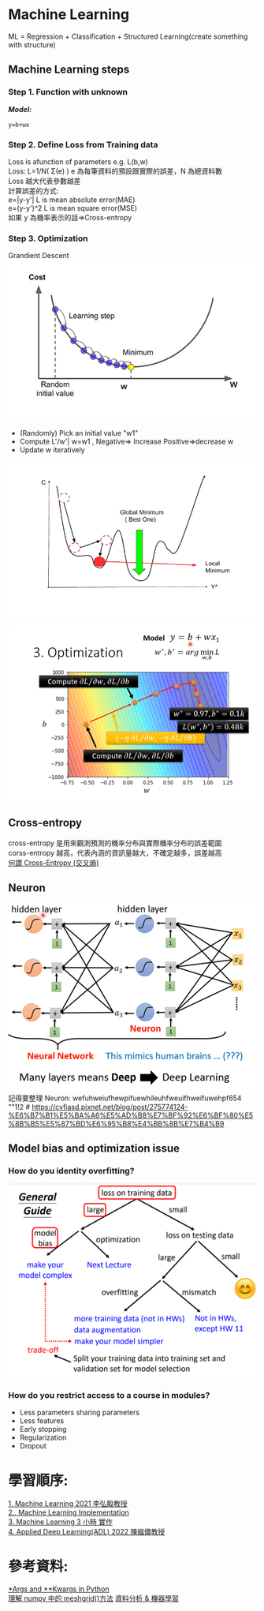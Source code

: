 # Machine Learning

ML = Regression + Classification + Structured Learning(create something with structure)

## Machine Learning steps

### Step 1. Function with unknown

**_Model:_**

```
y=b+wx
```

### Step 2. Define Loss from Training data

Loss is afunction of parameters e.g. L(b,w)  
 Loss: L=1/N( Σ(e) ) e 為每筆資料的預設跟實際的誤差，N 為總資料數  
 Loss 越大代表參數越差  
 計算誤差的方式:  
 e=|y-y'| L is mean absolute error(MAE)  
 e=(y-y')^2 L is mean square error(MSE)  
 如果 y 為機率表示的話=>Cross-entropy

### Step 3. Optimization

Grandient Descent  
 ![Gradient descent](./images/Gradient%20descent.png "Gradient descent")

- (Randomly) Pick an initial value "w1"
- Compute L'/w'| w=w1 , Negative=> Increase Positive=>decrease w
- Update w iteratively

![Global minima & Local minima](./images/Global%20minima%20&%20Local%20minima.png "Global minima & Local minima")  
![Optimization](./images/Optimization.png "Optimization")

## Cross-entropy

cross-entropy 是用來觀測預測的機率分布與實際機率分布的誤差範圍  
corss-entropy 越高，代表內涵的資訊量越大，不確定越多，誤差越高  
[何謂 Cross-Entropy (交叉熵)](https://r23456999.medium.com/%E4%BD%95%E8%AC%82-cross-entropy-%E4%BA%A4%E5%8F%89%E7%86%B5-b6d4cef9189d)

## Neuron

![Neuron-Neural Network](./images/Neuron-Neural%20Network.png "Neuron-Neural Network")
記得要整理 Neuron: wefuhweiufhewpifuewhileuhfweuifhweifuwehpf654
""1!2 #
https://cvfiasd.pixnet.net/blog/post/275774124-%E6%B7%B1%E5%BA%A6%E5%AD%B8%E7%BF%92%E6%BF%80%E5%8B%B5%E5%87%BD%E6%95%B8%E4%BB%8B%E7%B4%B9

## Model bias and optimization issue

### How do you identity overfitting?

![general guide](./images/General%20guide.png "general guide")

### How do you restrict access to a course in modules?

- Less parameters sharing parameters
- Less features
- Early stopping
- Regularization
- Dropout

# 學習順序:

[1. Machine Learning 2021 李弘毅教授](https://www.youtube.com/@HungyiLeeNTU)  
[2.. Machine Learning Implementation](https://www.tutorialspoint.com/machine_learning/machine_learning_implementing.htm)  
[3. Machine Learning 3 小時 實作](https://www.youtube.com/watch?v=wm9yR1VspPs)  
[4. Applied Deep Learning(ADL) 2022 陳縕儂教授](https://www.youtube.com/watch?v=wm9yR1VspPs)

# 參考資料:

[\*Args and \*\*Kwargs in Python](https://www.youtube.com/watch?v=4jBJhCaNrWU&t=19s)  
[理解 numpy 中的 meshgrid()方法](https://wangyeming.github.io/2018/11/12/numpy-meshgrid/)
[資料分析 & 機器學習](https://medium.com/jameslearningnote/%E8%B3%87%E6%96%99%E5%88%86%E6%9E%90-%E6%A9%9F%E5%99%A8%E5%AD%B8%E7%BF%92-%E7%AC%AC2-2%E8%AC%9B-%E5%A6%82%E4%BD%95%E7%8D%B2%E5%8F%96%E8%B3%87%E6%96%99-google-map-api-beb7c88dc4e3)

